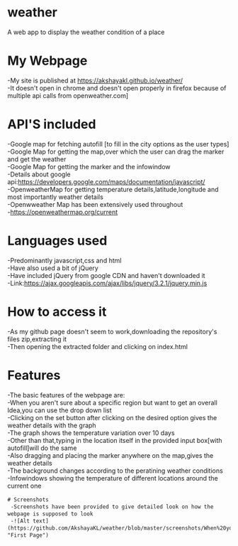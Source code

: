 # weather
A web app to display the weather condition of a place
# My Webpage
-My site is published at https://akshayakl.github.io/weather/   <br />
 -It doesn't open in chrome and doesn't open properly in firefox because of multiple api calls from openweather.com]  <br />
 # API'S included  
 -Google map for fetching autofill [to fill in the city options as the user types]  
 -Google Map for getting the map,over which the user can drag the marker and get the weather  
 -Google Map for getting the marker and the infowindow  
 -Details about google api:https://developers.google.com/maps/documentation/javascript/  
 -OpenweatherMap for getting temperature details,latitude,longitude and most importantly weather details  
 -Openwweather Map has been extensively used throughout  
 -https://openweathermap.org/current  
 # Languages used  
 -Predominantly javascript,css and html  
 -Have also used a bit of jQuery  
 -Have included jQuery from google CDN and haven't downloaded it   
 -Link:https://ajax.googleapis.com/ajax/libs/jquery/3.2.1/jquery.min.js  
 # How to access it
 -As my github page doesn't seem to work,downloading the repository's files zip,extracting it  
 -Then opening the extracted folder and clicking on index.html  
 # Features
 -The basic features of the webpage are:  
     -When you aren't sure about a specific region but want to get an overall Idea,you can use the drop down list  
     -Clicking on the set button after clicking on the desired option gives the weather details with the graph  
     -The graph shows the temperature variation over 10 days  
     -Other than that,typing in the location itself in the provided input box[with autofill]will do the same  
     -Also dragging and placing the marker anywhere on the map,gives the weather details  
     -The background changes according to the peratining weather conditions  
     -Infowindows showing the temperature of different locations around the current one  
     
    # Screenshots    
     -Screenshots have been provided to give detailed look on how the webpage is supposed to look
     -![Alt text](https://github.com/AkshayaKL/weather/blob/master/screenshots/When%20you%20open%20the%20wp.png "First Page")
     
 

